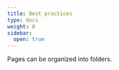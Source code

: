 ```yaml
---
title: Best practices
type: docs
weight: 8
sidebar:
  open: true
---
```


Pages can be organized into folders.